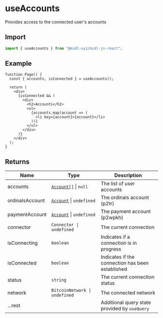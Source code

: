 # useAccounts

Provides access to the connected user's accounts

## Import

```ts
import { useAccounts } from "@midl-xyz/midl-js-react";
```

## Example

```tsx
function Page() {
  const { accounts, isConnected } = useAccounts();

  return (
    <div>
      {isConnected && (
        <div>
          <h2>Accounts</h2>
          <ul>
            {accounts.map(account => (
              <li key={account}>{account}</li>
            ))}
          </ul>
        </div>
      )}
    </div>
  );
}
```

## Returns

| Name            | Type                                                | Description                                      |
| --------------- | --------------------------------------------------- | ------------------------------------------------ |
| accounts        | [`Account[]`](../reference.md#account) \| `null`    | The list of user accounts                        |
| ordinalsAccount | [`Account`](../reference.md#account) \| `undefined` | The ordinals account (p2tr)                      |
| paymentAccount  | [`Account`](../reference.md#account) \| `undefined` | The payment account (p2wpkh)                     |
| connector       | `Connector \| undefined`                            | The current connection                           |
| isConnecting    | `boolean`                                           | Indicates if a connection is in progress         |
| isConnected     | `boolean`                                           | Indicates if the connection has been established |
| status          | `string`                                            | The current connection status                    |
| network         | `BitcoinNetwork \| undefined`                       | The connected network                            |
| ...rest         |                                                     | Additional query state provided by `useQuery`    |
